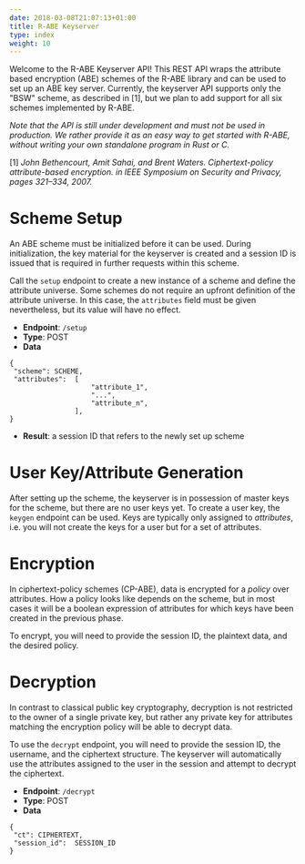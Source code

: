 ```yaml
---
date: 2018-03-08T21:07:13+01:00
title: R-ABE Keyserver
type: index
weight: 10
---
```


Welcome to the R-ABE Keyserver API! This REST API wraps the attribute based encryption (ABE) schemes of the R-ABE library and can be used to set up an ABE key server.
Currently, the keyserver API supports only the "BSW" scheme, as described in [1], but we plan to add support for all six schemes implemented by R-ABE.

_Note that the API is still under development and must not be used in production. We rather provide it as an easy way to get started with R-ABE, without writing your own standalone program in Rust or C._


[1] _John Bethencourt, Amit Sahai, and Brent Waters. Ciphertext-policy attribute-based encryption. in IEEE Symposium on Security and Privacy, pages 321–334, 2007._


# Scheme Setup

An ABE scheme must be initialized before it can be used. During initialization, the key material for the keyserver is created and a session ID is issued that is required in further requests within this scheme.

Call the `setup` endpoint to create a new instance of a scheme and define the attribute universe. Some schemes do not require an upfront definition of the attribute universe. In this case, the `attributes` field must be given nevertheless, but its value will have no effect.

* __Endpoint__:	`/setup`
* __Type__:	POST
* __Data__
```
{
 "scheme": SCHEME,
 "attributes":  [
 					"attribute_1",
 					"...",
 					"attribute_n",
 				],
}
```
* __Result__: a session ID that refers to the newly set up scheme

# User Key/Attribute Generation

After setting up the scheme, the keyserver is in possession of master keys for the scheme, but there are no user keys yet. To create a user key, the `keygen` endpoint can be used. Keys are typically only assigned to _attributes_, i.e. you will not create the keys for a user but for a set of attributes.


# Encryption

In ciphertext-policy schemes (CP-ABE), data is encrypted for a _policy_ over attributes. How a policy looks like depends on the scheme, but in most cases it will be a boolean expression of attributes for which keys have been created in the previous phase.

To encrypt, you will need to provide the session ID, the plaintext data, and the desired policy.



# Decryption

In contrast to classical public key cryptography, decryption is not restricted to the owner of a single private key, but rather any private key for attributes matching the encryption policy will be able to decrypt data.

To use the `decrypt` endpoint, you will need to provide the session ID, the username, and the ciphertext structure. The keyserver will automatically use the attributes assigned to the user in the session and attempt to decrypt the ciphertext.

 * __Endpoint__:	`/decrypt`
* __Type__:	POST
* __Data__
```
{
 "ct": CIPHERTEXT,
 "session_id":  SESSION_ID
}
```